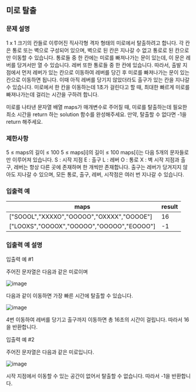 ## 미로 탈출

### 문제 설명
1 x 1 크기의 칸들로 이루어진 직사각형 격자 형태의 미로에서 탈출하려고 합니다. 각 칸은 통로 또는 벽으로 구성되어 있으며, 벽으로 된 칸은 지나갈 수 없고 통로로 된 칸으로만 이동할 수 있습니다. 통로들 중 한 칸에는 미로를 빠져나가는 문이 있는데, 이 문은 레버를 당겨서만 열 수 있습니다. 레버 또한 통로들 중 한 칸에 있습니다. 따라서, 출발 지점에서 먼저 레버가 있는 칸으로 이동하여 레버를 당긴 후 미로를 빠져나가는 문이 있는 칸으로 이동하면 됩니다. 이때 아직 레버를 당기지 않았더라도 출구가 있는 칸을 지나갈 수 있습니다. 미로에서 한 칸을 이동하는데 1초가 걸린다고 할 때, 최대한 빠르게 미로를 빠져나가는데 걸리는 시간을 구하려 합니다.

미로를 나타낸 문자열 배열 maps가 매개변수로 주어질 때, 미로를 탈출하는데 필요한 최소 시간을 return 하는 solution 함수를 완성해주세요. 만약, 탈출할 수 없다면 -1을 return 해주세요.

### 제한사항
5 ≤ maps의 길이 ≤ 100
5 ≤ maps[i]의 길이 ≤ 100
maps[i]는 다음 5개의 문자들로만 이루어져 있습니다.
S : 시작 지점
E : 출구
L : 레버
O : 통로
X : 벽
시작 지점과 출구, 레버는 항상 다른 곳에 존재하며 한 개씩만 존재합니다.
출구는 레버가 당겨지지 않아도 지나갈 수 있으며, 모든 통로, 출구, 레버, 시작점은 여러 번 지나갈 수 있습니다.

### 입출력 예
maps|result
---|---
["SOOOL","XXXXO","OOOOO","OXXXX","OOOOE"]|16
["LOOXS","OOOOX","OOOOO","OOOOO","EOOOO"]|-1

### 입출력 예 설명
입출력 예 #1

주어진 문자열은 다음과 같은 미로이며

![image](https://github.com/Padack2/CodingTest/assets/26791213/39d77a97-84e7-4e6b-81ab-3ddbde7c04e9)


다음과 같이 이동하면 가장 빠른 시간에 탈출할 수 있습니다.

![image](https://github.com/Padack2/CodingTest/assets/26791213/098c2389-5c29-479b-88c1-956ccc942276)


4번 이동하여 레버를 당기고 출구까지 이동하면 총 16초의 시간이 걸립니다. 따라서 16을 반환합니다.

입출력 예 #2

주어진 문자열은 다음과 같은 미로입니다.

![image](https://github.com/Padack2/CodingTest/assets/26791213/5731c2dc-2338-44fd-986a-cc296721679f)


시작 지점에서 이동할 수 있는 공간이 없어서 탈출할 수 없습니다. 따라서 -1을 반환합니다.
